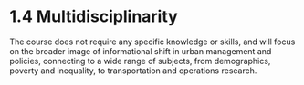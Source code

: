 #  1.4 Multidisciplinarity

The course does not require any specific knowledge or skills, and will focus on the broader image of informational shift in urban management and policies, connecting to a wide range of subjects, from demographics, poverty and inequality, to transportation and operations research.

